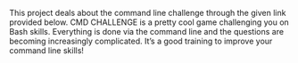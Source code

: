 This project deals about the command line challenge through the given link provided below.
CMD CHALLENGE is a pretty cool game challenging you on Bash skills. 
Everything is done via the command line and the questions are becoming 
increasingly complicated. It’s a good training to improve your command line skills!
